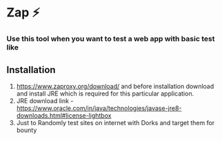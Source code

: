# Zap ⚡

### Use this tool when you want to test a web app with basic test like 

## Installation

1. https://www.zaproxy.org/download/ and before installation download and install JRE which is required for this particular application.
2. JRE download link - https://www.oracle.com/in/java/technologies/javase-jre8-downloads.html#license-lightbox
3. Just to Randomly test sites on internet with Dorks and target them for bounty
